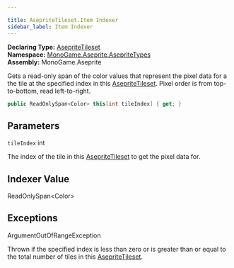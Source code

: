 ```yaml
---

title: AsepriteTileset.Item Indexer
sidebar_label: Item Indexer
---
```

**Declaring Type:** [AsepriteTileset](../)  
**Namespace:** [MonoGame.Aseprite.AsepriteTypes](../../)  
**Assembly:** MonoGame.Aseprite

Gets a read\-only span of the color values that represent the pixel data for a the tile at the specified  index in this [AsepriteTileset](../).  Pixel order is from top\-to\-bottom, read left\-to\-right.

```csharp
public ReadOnlySpan<Color> this[int tileIndex] { get; }
```

## Parameters

`tileIndex`  int

The index of the tile in this [AsepriteTileset](../) to get the pixel data for.

## Indexer Value

ReadOnlySpan\<Color\>

## Exceptions

ArgumentOutOfRangeException

Thrown if the specified index is less than zero or is greater than or equal to the total number of  tiles in this [AsepriteTileset](../).


